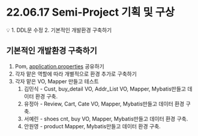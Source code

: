 # 22.06.17 Semi-Project 기획 및 구상

<aside>
💡 1. DDL문 수정
2. 기본적인 개발환경 구축하기

</aside>

## 기본적인 개발환경 구축하기

1. Pom, [application.properties](http://application.properties) 공유하기
2. 각자 맡은 역할에 따라 개별적으로 환경 추가로 구축하기
3. 각자 맡은 VO, Mapper 만들고 테스트
    1. 김민식 - Cust, buy_detail VO, Addr_List VO, Mapper, Mybatis만들고 데이터 환경 구축.
    2. 유정아 - Review, Cart, Cate VO, Mapper, Mybatis만들고 데이터 환경 구축.
    3. 서예린 - shoes cnt, buy VO, Mapper, Mybatis만들고 데이터 환경 구축.
    4. 안원영 - product Mapper, Mybatis만들고 데이터 환경 구축.